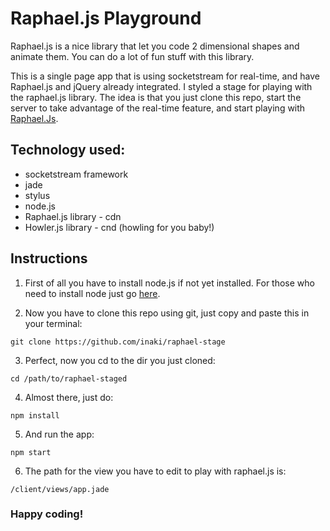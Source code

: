 # Raphael.js Playground
Raphael.js is a nice library that let you code 2 dimensional shapes and animate them. You can do a lot of fun stuff with this library.


This is a single page app that is using socketstream for real-time, and have Raphael.js and jQuery already
integrated. I styled a stage for playing with the raphael.js library. The idea
is that you just clone this repo, start the server to take advantage of the real-time feature, and
start playing with [Raphael.Js](http://raphaeljs.com/).

## Technology used:
- socketstream framework
- jade
- stylus
- node.js
- Raphael.js library - cdn
- Howler.js library - cnd (howling for you baby!)


## Instructions

1. First of all you have to install node.js if not yet installed. For those who need to install node just go [here](http://nodejs.org/).

2. Now you have to clone this repo using git, just copy and paste this in your terminal:

  `git clone https://github.com/inaki/raphael-stage`

3. Perfect, now you cd to the dir you just cloned:

  `cd /path/to/raphael-staged`

4. Almost there, just do:

  `npm install`

5. And run the app:

  `npm start`

6. The path for the view you have to edit to play with raphael.js is:

  `/client/views/app.jade`



### Happy coding!

